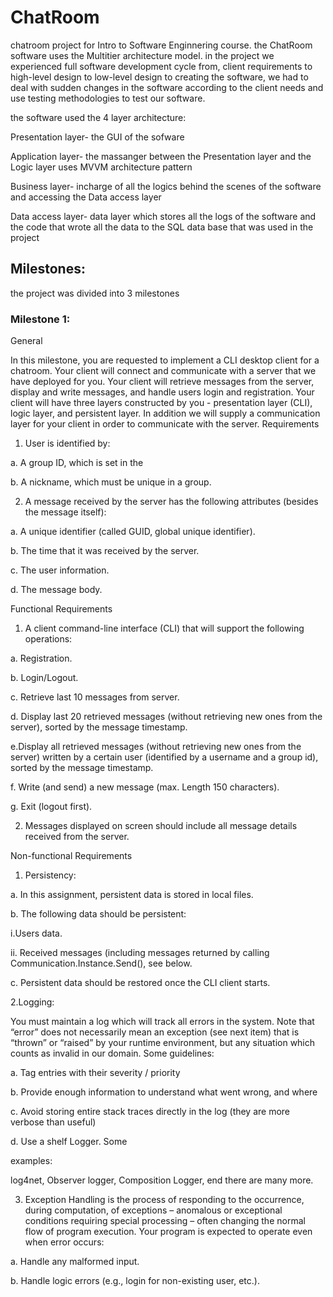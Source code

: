 # ChatRoom

chatroom project for Intro to Software Enginnering course. the ChatRoom software uses the Multitier architecture model. in the project we experienced full software development cycle from, client requirements to high-level design to low-level design to creating the software, we had to deal with sudden changes in the software according to the client needs and use testing methodologies to test our software.

the software used the 4 layer architecture:

Presentation layer- the GUI of the sofware

Application layer- the massanger between the Presentation layer and the Logic layer uses MVVM architecture pattern

Business layer- incharge of all the logics behind the scenes of the software and accessing the Data access layer

Data access layer- data layer which stores all the logs of the software and the code that wrote all the data to the SQL data base that was used in the project
## Milestones:

the project was divided into 3 milestones
### Milestone 1:
General

In this milestone, you are requested to implement a CLI desktop client for a chatroom. Your client will connect and communicate with a server that we have deployed for you. Your client will retrieve messages from the server, display and write messages, and handle users login and registration. Your client will have three layers constructed by you - presentation layer (CLI), logic layer, and persistent layer. In addition we will supply a communication layer for your client in order to communicate with the server.
Requirements

1. User is identified by:


a. A group ID, which is set in the 

b. A nickname, which must be unique in a group.

2. A message received by the server has the following attributes (besides the message itself):

a. A unique identifier (called GUID, global unique identifier).

b. The time that it was received by the server.

c. The user information.

d. The message body.

Functional Requirements

1. A client command-line interface (CLI) that will support the following operations:

a. Registration.

b. Login/Logout.

c. Retrieve last 10 messages from server.

d. Display last 20 retrieved messages (without retrieving new ones from the server), sorted by the message timestamp.

e.Display all retrieved messages (without retrieving new ones from the server) written by a certain user (identified by a 
username and a group id), sorted by the message timestamp.

f. Write (and send) a new message (max. Length 150 characters).

g. Exit (logout first).

2. Messages displayed on screen should include all message details received from the server.

Non-functional Requirements

1. Persistency:

a. In this assignment, persistent data is stored in local files.

b. The following data should be persistent:

i.Users data.

ii. Received messages (including messages returned by calling Communication.Instance.Send(), see below.

c. Persistent data should be restored once the CLI client starts.

2.Logging:

You must maintain a log which will track all errors in the system. Note that “error” does not necessarily mean an exception (see 
next item) that is “thrown” or “raised” by your runtime environment, but any situation which counts as invalid in our domain. 
Some guidelines:

a. Tag entries with their severity / priority

b. Provide enough information to understand what went wrong, and where

c. Avoid storing entire stack traces directly in the log (they are more verbose than useful)

d. Use a shelf Logger. Some

examples:

log4net, Observer logger, Composition Logger, end there are many more.

3. Exception Handling is the process of responding to the occurrence, during computation, of exceptions – anomalous or 
exceptional conditions requiring special processing – often changing the normal flow of program execution. Your program is 
expected to operate even when error occurs:

a. Handle any malformed input.

b. Handle logic errors (e.g., login for non-existing user, etc.).
